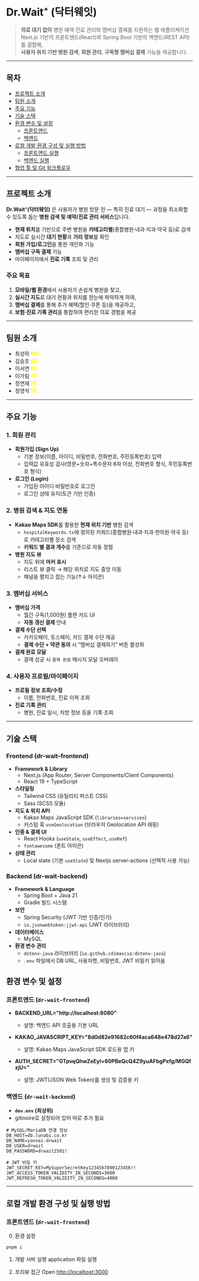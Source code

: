 # Dr.Wait⁺ (닥터웨잇)

> **의료 대기 없이** 병원 예약·진료 관리와 멤버십 결제를 지원하는 웹 애플리케이션  
> Next.js 기반의 프론트엔드(React)와 Spring Boot 기반의 백엔드(REST API)를 결합해,  
> **사용자 위치 기반 병원 검색**, **회원 관리**, **구독형 멤버십 결제** 기능을 제공합니다.

---

## 목차

- [프로젝트 소개](#프로젝트-소개)
- [팀원 소개](#팀원-소개)  
- [주요 기능](#주요-기능)  
- [기술 스택](#기술-스택)  
- [환경 변수 및 설정](#환경-변수-및-설정)  
  - [프론트엔드](#프론트엔드)  
  - [백엔드](#백엔드)  
- [로컬 개발 환경 구성 및 실행 방법](#로컬-개발-환경-구성-및-실행-방법)  
  - [프론트엔드 실행](#프론트엔드-실행)  
  - [백엔드 실행](#백엔드-실행)  
- [협업 툴 및 Git 워크플로우](#협업-툴-및-git-워크플로우)  

---

## 프로젝트 소개

**Dr.Wait⁺(닥터웨잇)** 은 사용자가 병원 방문 전 — 특히 진료 대기 — 과정을 최소화할 수 있도록 돕는 **병원 검색 및 예약/진료 관리 서비스**입니다.  
- **현재 위치**를 기반으로 주변 병원을 **카테고리별**(종합병원·내과·치과·약국 등)로 검색  
- 지도로 실시간 **대기 현황**과 **거리 정보**를 확인  
- **회원 가입/로그인**을 통한 개인화 기능  
- **멤버십 구독 결제** 기능  
- 마이페이지에서 **진료 기록** 조회 및 관리  

### 주요 목표
1. **모바일/웹 환경**에서 사용자가 손쉽게 병원을 찾고,  
2. **실시간 지도**로 대기 현황과 위치를 한눈에 파악하게 하여,  
3. **멤버십 결제**를 통해 추가 혜택(할인·쿠폰 등)을 제공하고,  
4. **보험·진료 기록 관리**를 통합하여 편리한 의료 경험을 제공

---

## 팀원 소개
- 최성하 <strong style="color : yellow;">PM</strong>
- 김승조 <strong style="color : yellow;">BE</strong>
- 이서연 <strong style="color : yellow;">BE</strong>
- 이가림 <strong style="color : yellow;">FE</strong>
- 정연재 <strong style="color : yellow;">FE</strong>
- 정영석 <strong style="color : yellow;">FE</strong>

---

## 주요 기능

### 1. 회원 관리
- **회원가입 (Sign Up)**  
  - 기본 정보(이름, 아이디, 비밀번호, 전화번호, 주민등록번호) 입력  
  - 입력값 유효성 검사(영문+숫자+특수문자 8자 이상, 전화번호 형식, 주민등록번호 형식)  
- **로그인 (Login)**  
  - 가입된 아이디·비밀번호로 로그인  
  - 로그인 상태 유지(토큰 기반 인증)

### 2. 병원 검색 & 지도 연동
- **Kakao Maps SDK**를 활용한 **현재 위치 기반** 병원 검색  
  - `hospitalKeywords.ts`에 정의된 키워드(종합병원·내과·치과·한의원·약국 등)로 카테고리별 장소 검색  
  - **키워드 별 결과 개수**를 기준으로 자동 정렬  
- **병원 지도 뷰**  
  - 지도 위에 **마커 표시**  
  - 리스트 뷰 클릭 → 해당 위치로 지도 중앙 이동  
  - 패널을 펼치고 접는 기능(↑↓ 아이콘)

### 3. 멤버십 서비스 
- **멤버십 가격**  
  - 월간 구독(1,000원) 플랜 카드 UI  
  - **자동 갱신 결제** 안내  
- **결제 수단 선택**  
  - 카카오페이, 토스페이, 카드 결제 수단 제공  
  - **결제 수단 + 약관 동의** 시 “멤버십 결제하기” 버튼 활성화  
- **결제 완료 모달**  
  - 결제 성공 시 `결제 완료` 메시지 모달 오버레이

### 4. 사용자 프로필/마이페이지
- **프로필 정보 조회/수정**  
  - 이름, 전화번호, 진료 이력 조회  
- **진료 기록 관리**  
  - 병원, 진료 일시, 처방 정보 등을 기록·조회

---

## 기술 스택

### Frontend (dr-wait-frontend)
- **Framework & Library**  
  - Next.js (App Router, Server Components/Client Components)  
  - React 19 + TypeScript  
- **스타일링**  
  - Tailwind CSS (유틸리티 퍼스트 CSS)  
  - Sass (SCSS 모듈)  
- **지도 & 위치 API**  
  - Kakao Maps JavaScript SDK (`libraries=services`)  
  - 커스텀 훅 `useGeolocation` (브라우저 Geolocation API 래핑)  
- **인증 & 결제 UI**  
  - React Hooks (`useState`, `useEffect`, `useRef`)  
  - `fontawesome` (폰트 아이콘)  
- **상태 관리**  
  - Local state (기본 `useState`) 및 Nextjs server-actions (선택적 사용 가능)  

### Backend (dr-wait-backend)
- **Framework & Language**  
  - Spring Boot + Java 21 
  - Gradle 빌드 시스템  
- **보안**  
  - Spring Security (JWT 기반 인증/인가)  
  - `io.jsonwebtoken:jjwt-api` (JWT 라이브러리)  
- **데이터베이스**  
  - MySQL
- **환경 변수 관리**  
  - `dotenv-java` 라이브러리 (`io.github.cdimascio:dotenv-java`)  
  - `.env` 파일에서 DB URL, 사용자명, 비밀번호, JWT 비밀키 읽어옴  

## 환경 변수 및 설정

### 프론트엔드 (`dr-wait-frontend`)
- **BACKEND_URL="http://localhost:8080"**  
  - 설명: 백엔드 API 호출용 기본 URL

- **KAKAO_JAVASCRIPT_KEY="8d0d82e91682c60f4aca648e478d27a6"**  
  - 설명: Kakao Maps JavaScript SDK 로드용 앱 키  

- **AUTH_SECRET="GTpvqQhwZeEyl+60PBeQcQ4Z9yuAFbgPxfg/MGQfzjU="**  
  - 설명: JWT(JSON Web Token)를 생성 및 검증용 키

### 백엔드 (`dr-wait-backend`)
- **`dev.env` (최상위)** 
- gitinoire로 설정되어 있어 따로 추가 필요

```
# MySQL/MariaDB 연결 정보
DB_HOST=db.lunabi.co.kr
DB_NAME=yonsei-drwait
DB_USER=drwait
DB_PASSWORD=drwait2501!

# JWT 비밀 키
JWT_SECRET_KEY=MySuperSecretKey1234567890123456!!
JWT_ACCESS_TOKEN_VALIDITY_IN_SECONDS=3600
JWT_REFRESH_TOKEN_VALIDITY_IN_SECONDS=4000
```
---

## 로컬 개발 환경 구성 및 실행 방법

### 프론트엔드 (`dr-wait-frontend`)
0. 환경 설정
```bash
pnpm i
```

1. 개발 서버 실행
application 파일 실행

2. 프리뷰 접근
Open [http://localhost:3000](http://localhost:3000)
